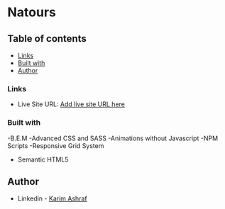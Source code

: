 # Natours

## Table of contents

- [Links](#links)
- [Built with](#built-with)
- [Author](#author)


### Links

- Live Site URL: [Add live site URL here](https://natours-karim.netlify.app)

### Built with

-B.E.M
-Advanced CSS and SASS
-Animations without Javascript
-NPM Scripts
-Responsive Grid System 
- Semantic HTML5


## Author

- Linkedin - [Karim Ashraf](https://www.linkedin.com/in/karim-ashraf-72k/)
